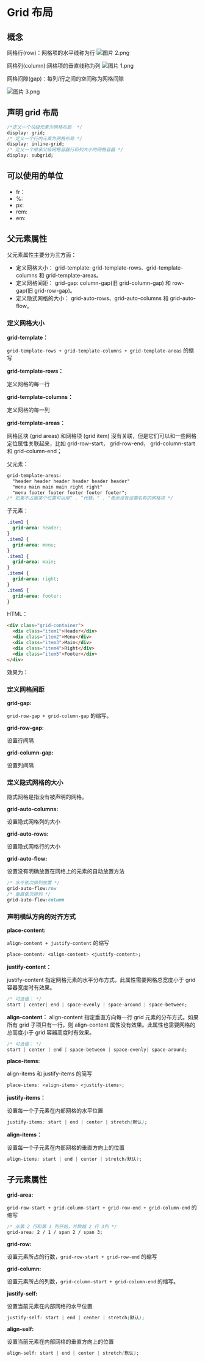 <script setup>
import GridTemplateRows from "./components/grid/grid-template-rows.vue"
import GridTemplateColumns from "./components/grid/grid-template-columns.vue"
import GridTemplateAreas from "./components/grid/grid-template-areas.vue"
import GridColumn from './components/grid/grid-column.vue'
import GridRow from './components/grid/grid-row.vue'
import GridArea from './components/grid/grid-area.vue'
import GridGap from './components/grid/grid-gap.vue'
import GridJustifyContent from './components/grid/grid-justify-content.vue';
import GridAlignContent from './components/grid/grid-align-content.vue';
import GridJustifyItems from './components/grid/grid-justify-items.vue';
import GridAlignItems from './components/grid/grid-align-items.vue';
</script>

# Grid 布局

## 概念

网格行(row)：网格项的水平线称为行
![图片 2.png](https://i.loli.net/2019/12/12/AVCJ1LSt9nqTEYQ.png)

网格列(column):网格项的垂直线称为列
![图片 1.png](https://i.loli.net/2019/12/12/zEutn5FosJ3N68S.png)

网格间隙(gap)：每列/行之间的空间称为网格间隙

![图片 3.png](https://i.loli.net/2019/12/12/R29CTmvLbEYxXPV.png)

## 声明 grid 布局

```css
/*定义一个块级元素为网格布局  */
display: grid;
/* 定义一个行内元素为网格布局 */
display: inline-grid;
/* 定义一个继承父级网格容器行和列大小的网格容器 */
display: subgrid;
```

## 可以使用的单位

- fr：
- %:
- px:
- rem:
- em:

## 父元素属性

父元素属性主要分为三方面：

- 定义网格大小： grid-template: grid-template-rows、grid-template-columns 和 grid-template-areas。
- 定义网格间距： grid-gap: column-gap(旧 grid-column-gap) 和 row-gap(旧 grid-row-gap)。
- 定义隐式网格的大小： grid-auto-rows、grid-auto-columns 和 grid-auto-flow。

### 定义网格大小

**grid-template：**

`grid-template-rows + grid-template-columns + grid-template-areas` 的缩写

**grid-template-rows：**

定义网格的每一行

<GridTemplateRows></GridTemplateRows>

**grid-template-columns：**

定义网格的每一列

<GridTemplateColumns></GridTemplateColumns>

**grid-template-areas：**

网格区块 (grid areas) 和网格项 (grid item) 沒有关联，但是它们可以和一些网格定位属性关联起来，比如 grid-row-start， grid-row-end， grid-column-start 和 grid-column-end；

父元素：

```css
grid-template-areas:
  "header header header header header header"
  "menu main main main right right"
  "menu footer footer footer footer footer";
/* 如果不占据某个位置可以用“ . ”代替。" . "表示没有设置名称的网格项 */
```

子元素：

```css
.item1 {
  grid-area: header;
}
.item2 {
  grid-area: menu;
}
.item3 {
  grid-area: main;
}
.item4 {
  grid-area: right;
}
.item5 {
  grid-area: footer;
}
```

HTML：

```html
<div class="grid-container">
  <div class="item1">Header</div>
  <div class="item2">Menu</div>
  <div class="item3">Main</div>
  <div class="item4">Right</div>
  <div class="item5">Footer</div>
</div>
```

效果为：

<GridTemplateAreas></GridTemplateAreas>

### 定义网格间距

**grid-gap:**

`grid-row-gap + grid-column-gap` 的缩写。

<GridGap></GridGap>

**grid-row-gap:**

设置行间隔

**grid-column-gap:**

设置列间隔

### 定义隐式网格的大小

隐式网格是指没有被声明的网格。

**grid-auto-columns:**

设置隐式网格列的大小

**grid-auto-rows:**

设置隐式网格行的大小

**grid-auto-flow:**

设置没有明确放置在网格上的元素的自动放置方法

```css
/* 水平依次排列放置 */
grid-auto-flow:row
/* 垂直依次排列 */
grid-auto-flow:column
```

### 声明横纵方向的对齐方式

**place-content:**

`align-content + justify-content` 的缩写

```css
place-content: <align-content> <justify-content>;
```

**justify-content：**

justify-content 指定网格元素的水平分布方式。此属性需要网格总宽度小于 grid 容器宽度时有效果。

```css
/* 可选值： */
start | center| end | space-evenly | space-around | space-between;
```

<GridJustifyContent></GridJustifyContent>

**align-content：**
align-content 指定垂直方向每一行 grid 元素的分布方式。如果所有 grid 子项只有一行，则 align-content 属性没有效果。此属性也需要网格的总高度小于 grid 容器高度时有效果。

```css
/* 可选值： */
start | center | end | space-between | space-evenly| space-around;
```

<GridAlignContent></GridAlignContent>

**place-items:**

align-items 和 justify-items 的简写

```css
place-items: <align-items> <justify-items>;
```

**justify-items：**

设置每一个子元素在内部网格的水平位置

```css
justify-items: start | end | center | stretch(默认);
```

<GridJustifyItems></GridJustifyItems>

**align-items：**

设置每一个子元素在内部网格的垂直方向上的位置

```css
align-items: start | end | center | stretch(默认);
```

<GridAlignItems></GridAlignItems>

## 子元素属性

**grid-area:**

`grid-row-start + grid-column-start + grid-row-end + grid-column-end` 的缩写

```css
/* 从第 2 行和第 1 列开始，并跨越 2 行 3列 */
grid-area: 2 / 1 / span 2 / span 3;
```

<GridArea></GridArea>

**grid-row:**

设置元素所占的行数，`grid-row-start + grid-row-end` 的缩写

<GridRow></GridRow>

**grid-column:**

设置元素所占的列数，`grid-column-start + grid-column-end` 的缩写。

<GridColumn></GridColumn>

**justify-self:**

设置当前元素在内部网格的水平位置

```css
justify-self: start | end | center | stretch(默认);
```

**align-self:**

设置当前元素在内部网格的垂直方向上的位置

```css
align-self: start | end | center | stretch(默认);
```
